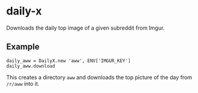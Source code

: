 daily-x
=======

Downloads the daily top image of a given subreddit from Imgur.

## Example
	daily_aww = DailyX.new 'aww', ENV['IMGUR_KEY']
	daily_aww.download

This creates a directory `aww` and downloads the top picture of the day from `/r/aww` into it.
